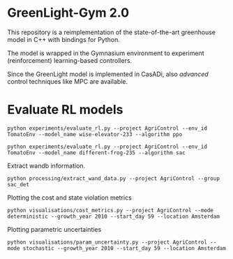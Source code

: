 # GreenLight-Gym 2.0

This repository is a reimplementation of the state-of-the-art greenhouse model in C++ with bindings for Python.

The model is wrapped in the Gymnasium environment to experiment (reinforcement) learning-based controllers.

Since the GreenLight model is implemented in CasADi, also *advanced* control techniques like MPC are available.

# Evaluate RL models

```shell
python experiments/evaluate_rl.py --project AgriControl --env_id TomatoEnv --model_name wise-elevator-233 --algorithm ppo
```

```shell
python experiments/evaluate_rl.py --project AgriControl --env_id TomatoEnv --model_name different-frog-235 --algorithm sac
```


Extract wandb information.

```shell
python processing/extract_wand_data.py --project AgriControl --group sac_det
```

Plotting the cost and state violation metrics 
```shell
python visualisations/cost_metrics.py --project AgriControl --mode deterministic --growth_year 2010 --start_day 59 --location Amsterdam
```

Plotting parametric uncertainties
```shell
python visualisations/param_uncertainty.py --project AgriControl --mode stochastic --growth_year 2010 --start_day 59 --location Amsterdam
```
